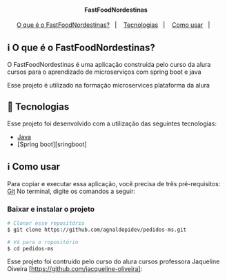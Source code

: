 <h4 align="center"> 
	FastFoodNordestinas
</h4>

<p align="center">
  <a href="#information_source-o-que-é-o-FastFoodNordestinas">O que é o FastFoodNordestinas?</a>&nbsp;&nbsp;&nbsp;|&nbsp;&nbsp;&nbsp;
  <a href="#rocket-Tecnologias">Tecnologias</a>&nbsp;&nbsp;&nbsp;|&nbsp;&nbsp;&nbsp;
  <a href="#information_source-como-usar">Como usar</a>&nbsp;&nbsp;&nbsp;|&nbsp;&nbsp;&nbsp;
</p>

## :information_source: O que é o FastFoodNordestinas?

O FastFoodNordestinas é uma aplicação construída pelo curso da alura cursos para o aprendizado de microserviços com spring boot e java

Esse projeto é utilizado na formação microservices plataforma da alura

## :rocket: Tecnologias

Esse projeto foi desenvolvido com a utilização das seguintes tecnologias:
- [Java][java]
- [Spring boot][sringboot]
## :information_source: Como usar

Para copiar e executar essa aplicação, você precisa de três pré-requisitos: [Git](https://git-scm.com)
No terminal, digite os comandos a seguir:

### Baixar e instalar o projeto

```bash
# Clonar esse repositório
$ git clone https://github.com/agnaldopidev/pedidos-ms.git

# Vá para o ropositório
$ cd pedidos-ms

```



Esse projeto foi contruido pelo curso do alura cursos professora Jaqueline Oiveira [https://github.com/jacqueline-oliveira]: 

[java]: https://www.java.com/pt-BR/
[spring boot]: https://spring.io/

